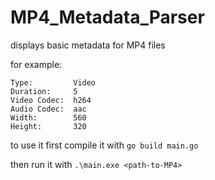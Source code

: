 # MP4_Metadata_Parser

displays basic metadata for MP4 files

for example:

`Type:         Video`  
`Duration:     5`  
`Video Codec:  h264`  
`Audio Codec:  aac`  
`Width:        560`  
`Height:       320`   

to use it first compile it with
`go build main.go`

then run it with
`.\main.exe <path-to-MP4>`